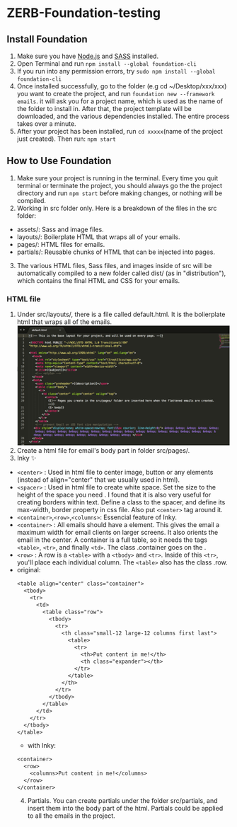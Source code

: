 # ZERB-Foundation-testing

## Install Foundation
1. Make sure you have [Node.js](https://nodejs.org/en/) and [SASS](http://sass-lang.com/install) installed.
2. Open Terminal and run `npm install --global foundation-cli`
3. If you run into any permission errors, try `sudo npm install --global foundation-cli`
4. Once installed successfully, go to the folder (e.g cd ~/Desktop/xxx/xxx) you want to create the project, and run `foundation new --framework emails`. it will ask you for a project name, which is used as the name of the folder to install in. After that, the project template will be downloaded, and the various dependencies installed. The entire process takes over a minute.
5. After your project has been installed, run `cd xxxxx`(name of the project just created). Then run: `npm start`

## How to Use Foundation
1. Make sure your project is running in the terminal. Every time you quit terminal or terminate the project, you should always go the the project directory and run `npm start` before making changes, or nothing will be compiled.
2. Working in src folder only. Here is a breakdown of the files in the src folder:
* assets/: Sass and image files.
* layouts/: Boilerplate HTML that wraps all of your emails.
* pages/: HTML files for emails.
* partials/: Reusable chunks of HTML that can be injected into pages.
3. The various HTML files, Sass files, and images inside of src will be automatically compiled to a new folder called dist/ (as in "distribution"), which contains the final HTML and CSS for your emails.
### HTML file
1. Under src/layouts/, there is a file called default.html. It is the bolierplate html that wraps all of the emails.
![Image](https://raw.githubusercontent.com/370639141/ZERB-Foundation-testing/master/assets/image/Screen%20Shot%202017-06-21%20at%2010.09.54%20AM.png)
2. Create a html file for email's body part in folder src/pages/.
3. Inky :sparkles:
  *  `<center>` : Used in html file to center image, button or any elements (instead of align="center" that we usually used in html).
  *  `<spacer>` : Used in html file to create white space. Set the size to the height of the space you need . I found that it is also very useful for creating borders within text. Define a class to the spacer, and define its max-width, border property in css file. Also put `<center>` tag around it.
  *  `<container>`,`<row>`,`<columns>`: Essencial feature of Inky.
  *  `<container>` : All emails should have a <container> element. This gives the email a maximum width for email clients on larger screens. It also orients the email in the center. A container is a full table, so it needs the tags `<table>`, `<tr>`, and finally `<td>`. The class .container goes on the <table>.
  *  `<row>` : A row is a `<table>` with a `<tbody>` and `<tr>`. Inside of this `<tr>`, you'll place each individual column. The `<table>` also has the class .row.
  *  original:
```
<table align="center" class="container">
  <tbody>
    <tr>
      <td>
        <table class="row">
          <tbody>
            <tr>
              <th class="small-12 large-12 columns first last">
                <table>
                  <tr>
                    <th>Put content in me!</th>
                    <th class="expander"></th>
                  </tr>
                </table>
              </th>
            </tr>
          </tbody>
        </table>
      </td>
    </tr>
  </tbody>
</table>
```
  *  with Inky: 
```
<container>
  <row>
    <columns>Put content in me!</columns>
  </row>
</container>
```

4. Partials. You can create partials under the folder src/partials, and insert them into the body part of the html. Partials could be applied to all the emails in the project.
